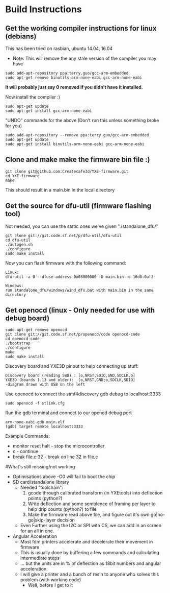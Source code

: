 # Build Instructions

## Get the working compiler instructions for linux (debians)
This has been tried on rasbian, ubuntu 14.04, 16.04
* Note: This will remove the any stale version of the compiler you may have
```shell
sudo add-apt-repository ppa:terry.guo/gcc-arm-embedded
sudo apt-get remove binutils-arm-none-eabi gcc-arm-none-eabi
```
__It will probably just say 0 removed if you didn't have it installed.__

Now install the compiler :)
```shell
sudo apt-get update
sudo apt-get install gcc-arm-none-eabi
```
"UNDO" commands for the above (Don't run this unless something broke for you)
```shell
sudo add-apt-repository --remove ppa:terry.guo/gcc-arm-embedded
sudo apt-get update
sudo apt-get install binutils-arm-none-eabi gcc-arm-none-eabi
```
## Clone and make make the firmware bin file :)
```shell
git clone git@github.com:Createcafe3d/YXE-firmware.git
cd YXE-firmware
make
```
This should result in a main.bin in the local directory

## Get the source for dfu-util (firmware flashing tool)
Not needed, you can use the static ones we've given "./standalone_dfu/"
```shell
git clone git://git.code.sf.net/p/dfu-util/dfu-util
cd dfu-util
./autogen.sh
./configure
sudo make install
```
Now you can flash firmware with the following command:
```shell
Linux:
dfu-util -a 0 --dfuse-address 0x08000000 -D main.bin -d 16d0:0af3

Windows:
run standalone_dfu/windows/wind_dfu.bat with main.bin in the same directory
```
## Get openocd (linux - Only needed for use with debug board)
```shell
sudo apt-get remove openocd
git clone git://git.code.sf.net/p/openocd/code openocd-code
cd openocd-code
./bootstrap
./configure
make
sudo make install
```
Discovery board and YXE3D pinout to help connecting up stuff:
```shell
Discovery board (reading SWD) : [o,NRST,SDIO,GND,SDCLK,o]
YXE3D (boards 1.13 and older):  [o,NRST,GND;o,SDCLK,SDIO]
-diagram drawn with USB on the left
```
Use openocd to connect the stmf4discovery gdb debug to localhost:3333
```shell
sudo openocd -f stlink.cfg
```
Run the gdb terminal and connect to our opencd debug port
```shell
arm-none-eabi-gdb main.elf
(gdb) target remote localhost:3333
```
Example Commands:
* monitor reset halt - stop the microcontroller
* c - continue
* break file.c:32 - break on line 32 in file.c

#What's still missing/not working
* Optimisations above -O0 will fail to boot the chip 
* SD card/standalone library
    * Needed "toolchain":
        1. gcode through calibrated transform (in YXEtools) into deflection points (python?)
        2. Write deflection and some semblence of framing per layer to help drip counts (python?) to file
        3. Make the firmware read above file, and figure out it's own go|no-go|skip-layer decision
    * Even Further using the I2C or SPI with CS, we can add in an screen for an all in one.
* Angular Acceleration
    * Most fdm printers accelerate and decelerate their movement in firmware
    * This is usually done by buffering a few commands and calculating intermediate steps
    * ... but the units are in % of deflection as 18bit numbers and angular acceleration.
    * I will give a printer and a bunch of resin to anyone who solves this problem (with working code)
        * Well, before I get to it

